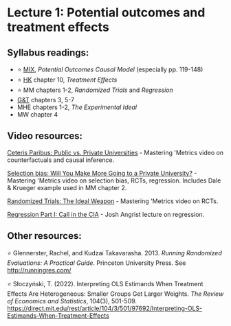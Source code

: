 # Lecture 1: Potential outcomes and treatment effects

## Syllabus readings:

* :star: [MIX](https://mixtape.scunning.com/), *Potential Outcomes Causal Model* (especially pp. 119-148)
* :star: [HK](https://theeffectbook.net/) chapter 10, *Treatment Effects*
* :star: MM chapters 1-2, *Randomized Trials* and *Regression*
* [G&T](https://elibrary.worldbank.org/doi/book/10.1596/978-1-4648-1497-6?chapterTab=true) chapters 3, 5-7
* MHE chapters 1-2, *The Experimental Ideal*
* MW chapter 4

## Video resources:

[Ceteris Paribus: Public vs. Private Universities](https://www.youtube.com/watch?v=iPBV3BlV7jk) - Mastering 'Metrics video on counterfactuals and causal inference.

[Selection bias: Will You Make More Going to a Private University?](https://www.youtube.com/watch?v=6YrIDhaUQOE) - Mastering 'Metrics video on selection bias, RCTs, regression. Includes Dale & Krueger example used in MM chapter 2.

[Randomized Trials: The Ideal Weapon](https://www.youtube.com/watch?v=eGRd8jBdNYg&list=RDCMUCnkEhPBMZcEO0QGu51fDFDg&index=2) - Mastering 'Metrics video on RCTs.

[Regression Part I: Call in the CIA](https://www.youtube.com/watch?v=OwNxEaOF8yY) - Josh Angrist lecture on regression.


## Other resources:

:star: Glennerster, Rachel, and Kudzai Takavarasha. 2013. *Running Randomized Evaluations: A Practical Guide*. Princeton University Press. See http://runningres.com/

:star: Słoczyński, T. (2022). Interpreting OLS Estimands When Treatment Effects Are Heterogeneous: Smaller Groups Get Larger Weights. *The Review of Economics and Statistics*, 104(3), 501-509. https://direct.mit.edu/rest/article/104/3/501/97692/Interpreting-OLS-Estimands-When-Treatment-Effects

